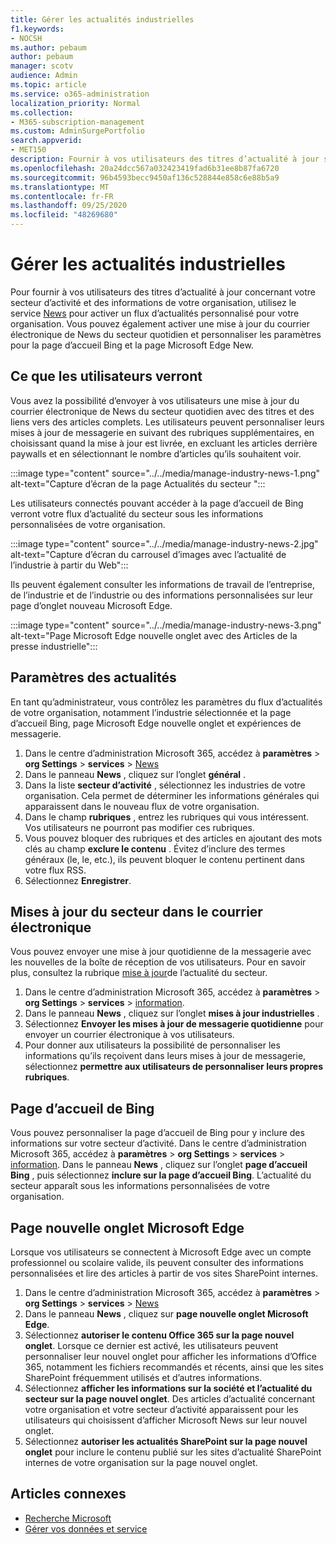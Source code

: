```yaml
---
title: Gérer les actualités industrielles
f1.keywords:
- NOCSH
ms.author: pebaum
author: pebaum
manager: scotv
audience: Admin
ms.topic: article
ms.service: o365-administration
localization_priority: Normal
ms.collection:
- M365-subscription-management
ms.custom: AdminSurgePortfolio
search.appverid:
- MET150
description: Fournir à vos utilisateurs des titres d’actualité à jour sur votre secteur d’activité et des informations de votre organisation, utilisez le service News pour activer un flux d’actualités personnalisé pour votre organisation.
ms.openlocfilehash: 20a24dcc567a032423419fad6b31ee8b87fa6720
ms.sourcegitcommit: 96b4593becc9450af136c528844e858c6e88b5a9
ms.translationtype: MT
ms.contentlocale: fr-FR
ms.lasthandoff: 09/25/2020
ms.locfileid: "48269680"
---
```

# <a name="manage-industry-news"></a>Gérer les actualités industrielles

Pour fournir à vos utilisateurs des titres d’actualité à jour concernant votre secteur d’activité et des informations de votre organisation, utilisez le service [News](https://admin.microsoft.com/adminportal/home?#/Settings/Services/:/Settings/L1/BingNews) pour activer un flux d’actualités personnalisé pour votre organisation. Vous pouvez également activer une mise à jour du courrier électronique de News du secteur quotidien et personnaliser les paramètres pour la page d’accueil Bing et la page Microsoft Edge New.

## <a name="what-your-users-will-see"></a>Ce que les utilisateurs verront

Vous avez la possibilité d’envoyer à vos utilisateurs une mise à jour du courrier électronique de News du secteur quotidien avec des titres et des liens vers des articles complets. Les utilisateurs peuvent personnaliser leurs mises à jour de messagerie en suivant des rubriques supplémentaires, en choisissant quand la mise à jour est livrée, en excluant les articles derrière paywalls et en sélectionnant le nombre d’articles qu’ils souhaitent voir.

:::image type="content" source="../../media/manage-industry-news-1.png" alt-text="Capture d’écran de la page Actualités du secteur ":::

Les utilisateurs connectés pouvant accéder à la page d’accueil de Bing verront votre flux d’actualité du secteur sous les informations personnalisées de votre organisation.

:::image type="content" source="../../media/manage-industry-news-2.jpg" alt-text="Capture d’écran du carrousel d’images avec l’actualité de l’industrie à partir du Web":::

Ils peuvent également consulter les informations de travail de l’entreprise, de l’industrie et de l’industrie ou des informations personnalisées sur leur page d’onglet nouveau Microsoft Edge.

:::image type="content" source="../../media/manage-industry-news-3.png" alt-text="Page Microsoft Edge nouvelle onglet avec des Articles de la presse industrielle":::

## <a name="news-settings"></a>Paramètres des actualités

En tant qu’administrateur, vous contrôlez les paramètres du flux d’actualités de votre organisation, notamment l’industrie sélectionnée et la page d’accueil Bing, page Microsoft Edge nouvelle onglet et expériences de messagerie.

1. Dans le centre d’administration Microsoft 365, accédez à **paramètres**  >  **org Settings**  >  **services**  >  [News](https://admin.microsoft.com/adminportal/home?#/Settings/Services/:/Settings/L1/BingNews)
2. Dans le panneau **News** , cliquez sur l’onglet **général** .
3. Dans la liste **secteur d’activité** , sélectionnez les industries de votre organisation. Cela permet de déterminer les informations générales qui apparaissent dans le nouveau flux de votre organisation.
4. Dans le champ **rubriques** , entrez les rubriques qui vous intéressent. Vos utilisateurs ne pourront pas modifier ces rubriques.
5. Vous pouvez bloquer des rubriques et des articles en ajoutant des mots clés au champ **exclure le contenu** . Évitez d’inclure des termes généraux (le, le, etc.), ils peuvent bloquer le contenu pertinent dans votre flux RSS.
6. Sélectionnez **Enregistrer**.

## <a name="industry-updates-in-email"></a>Mises à jour du secteur dans le courrier électronique

Vous pouvez envoyer une mise à jour quotidienne de la messagerie avec les nouvelles de la boîte de réception de vos utilisateurs. Pour en savoir plus, consultez la rubrique [mise à jour](https://newspro.microsoft.com/baw/faq)de l’actualité du secteur.

1. Dans le centre d’administration Microsoft 365, accédez à **paramètres**  >  **org Settings**  >  **services**  >  [information](https://admin.microsoft.com/adminportal/home?#/Settings/Services/:/Settings/L1/BingNews).
2. Dans le panneau **News** , cliquez sur l’onglet **mises à jour industrielles** .
3. Sélectionnez **Envoyer les mises à jour de messagerie quotidienne** pour envoyer un courrier électronique à vos utilisateurs.
4. Pour donner aux utilisateurs la possibilité de personnaliser les informations qu’ils reçoivent dans leurs mises à jour de messagerie, sélectionnez **permettre aux utilisateurs de personnaliser leurs propres rubriques**.

## <a name="bing-homepage"></a>Page d’accueil de Bing

Vous pouvez personnaliser la page d’accueil de Bing pour y inclure des informations sur votre secteur d’activité. Dans le centre d’administration Microsoft 365, accédez à **paramètres**  >  **org Settings**  >  **services**  >  [information](https://admin.microsoft.com/adminportal/home?#/Settings/Services/:/Settings/L1/BingNews). Dans le panneau **News** , cliquez sur l’onglet **page d’accueil Bing** , puis sélectionnez **inclure sur la page d’accueil Bing**. L’actualité du secteur apparaît sous les informations personnalisées de votre organisation.

## <a name="microsoft-edge-new-tab-page"></a>Page nouvelle onglet Microsoft Edge

Lorsque vos utilisateurs se connectent à Microsoft Edge avec un compte professionnel ou scolaire valide, ils peuvent consulter des informations personnalisées et lire des articles à partir de vos sites SharePoint internes.

1. Dans le centre d’administration Microsoft 365, accédez à **paramètres**  >  **org Settings**  >  **services**  >  [News](https://admin.microsoft.com/adminportal/home?#/Settings/Services/:/Settings/L1/BingNews)
2. Dans le panneau **News** , cliquez sur **page nouvelle onglet Microsoft Edge**.
3. Sélectionnez **autoriser le contenu Office 365 sur la page nouvel onglet**. Lorsque ce dernier est activé, les utilisateurs peuvent personnaliser leur nouvel onglet pour afficher les informations d’Office 365, notamment les fichiers recommandés et récents, ainsi que les sites SharePoint fréquemment utilisés et d’autres informations.
4. Sélectionnez **afficher les informations sur la société et l’actualité du secteur sur la page nouvel onglet**. Des articles d’actualité concernant votre organisation et votre secteur d’activité apparaissent pour les utilisateurs qui choisissent d’afficher Microsoft News sur leur nouvel onglet.
5. Sélectionnez **autoriser les actualités SharePoint sur la page nouvel onglet** pour inclure le contenu publié sur les sites d’actualité SharePoint internes de votre organisation sur la page nouvel onglet.

## <a name="related-articles"></a>Articles connexes

- [Recherche Microsoft](https://docs.microsoft.com/microsoftsearch/)
- [Gérer vos données et service](https://docs.microsoft.com/microsoft-365/admin/manage)
